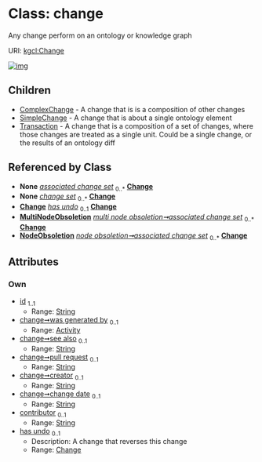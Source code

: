 
# Class: change


Any change perform on an ontology or knowledge graph

URI: [kgcl:Change](http://w3id.org/kgcl/Change)


[![img](https://yuml.me/diagram/nofunky;dir:TB/class/[Transaction],[SimpleChange],[NodeObsoletion],[MultiNodeObsoletion],[ComplexChange],[Change]<has%20undo%200..1-%20[Change&#124;id:string;see_also:string%20%3F;pull_request:string%20%3F;creator:string%20%3F;change_date:string%20%3F;contributor:string%20%3F],[Activity]<was%20generated%20by%200..1-%20[Change],[ComplexChange]++-%20change%20set%200..*>[Change],[Transaction]++-%20change%20set%200..*>[Change],[Session]++-%20change%20set%200..*>[Change],[MultiNodeObsoletion]++-%20associated%20change%20set%200..*>[Change],[NodeObsoletion]++-%20associated%20change%20set%200..*>[Change],[Change]^-[Transaction],[Change]^-[SimpleChange],[Change]^-[ComplexChange],[Session],[Activity])](https://yuml.me/diagram/nofunky;dir:TB/class/[Transaction],[SimpleChange],[NodeObsoletion],[MultiNodeObsoletion],[ComplexChange],[Change]<has%20undo%200..1-%20[Change&#124;id:string;see_also:string%20%3F;pull_request:string%20%3F;creator:string%20%3F;change_date:string%20%3F;contributor:string%20%3F],[Activity]<was%20generated%20by%200..1-%20[Change],[ComplexChange]++-%20change%20set%200..*>[Change],[Transaction]++-%20change%20set%200..*>[Change],[Session]++-%20change%20set%200..*>[Change],[MultiNodeObsoletion]++-%20associated%20change%20set%200..*>[Change],[NodeObsoletion]++-%20associated%20change%20set%200..*>[Change],[Change]^-[Transaction],[Change]^-[SimpleChange],[Change]^-[ComplexChange],[Session],[Activity])

## Children

 * [ComplexChange](ComplexChange.md) - A change that is is a composition of other changes
 * [SimpleChange](SimpleChange.md) - A change that is about a single ontology element
 * [Transaction](Transaction.md) - A change that is a composition of a set of changes, where those changes are treated as a single unit. Could be a single change, or the results of an ontology diff

## Referenced by Class

 *  **None** *[associated change set](associated_change_set.md)*  <sub>0..\*</sub>  **[Change](Change.md)**
 *  **None** *[change set](change_set.md)*  <sub>0..\*</sub>  **[Change](Change.md)**
 *  **[Change](Change.md)** *[has undo](has_undo.md)*  <sub>0..1</sub>  **[Change](Change.md)**
 *  **[MultiNodeObsoletion](MultiNodeObsoletion.md)** *[multi node obsoletion➞associated change set](multi_node_obsoletion_associated_change_set.md)*  <sub>0..\*</sub>  **[Change](Change.md)**
 *  **[NodeObsoletion](NodeObsoletion.md)** *[node obsoletion➞associated change set](node_obsoletion_associated_change_set.md)*  <sub>0..\*</sub>  **[Change](Change.md)**

## Attributes


### Own

 * [id](id.md)  <sub>1..1</sub>
     * Range: [String](types/String.md)
 * [change➞was generated by](change_was_generated_by.md)  <sub>0..1</sub>
     * Range: [Activity](Activity.md)
 * [change➞see also](change_see_also.md)  <sub>0..1</sub>
     * Range: [String](types/String.md)
 * [change➞pull request](change_pull_request.md)  <sub>0..1</sub>
     * Range: [String](types/String.md)
 * [change➞creator](change_creator.md)  <sub>0..1</sub>
     * Range: [String](types/String.md)
 * [change➞change date](change_change_date.md)  <sub>0..1</sub>
     * Range: [String](types/String.md)
 * [contributor](contributor.md)  <sub>0..1</sub>
     * Range: [String](types/String.md)
 * [has undo](has_undo.md)  <sub>0..1</sub>
     * Description: A change that reverses this change
     * Range: [Change](Change.md)

